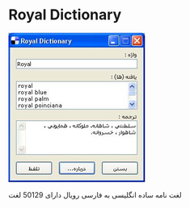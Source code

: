 # Royal Dictionary

<img src="https://raw.githubusercontent.com/idreamsi/Royal-Dictionary/master/royaldic.jpg" alt="Royal Dictionary">

لغت نامه ساده انگلیسی به فارسی رویال
دارای 50129 لغت

